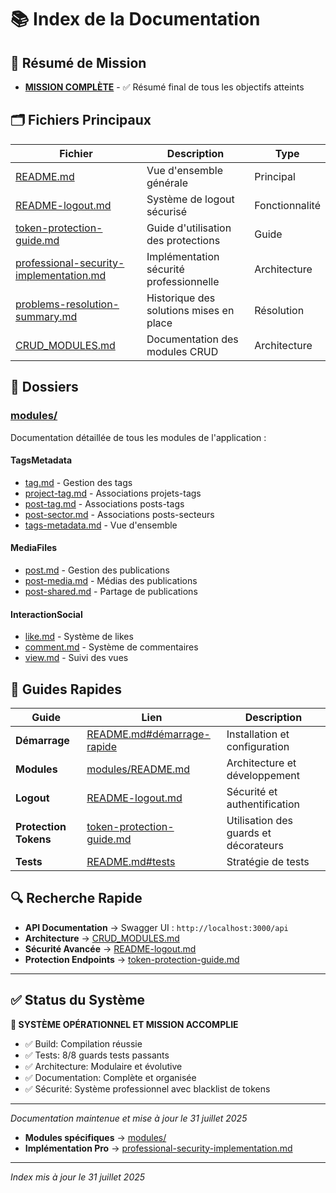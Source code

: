 # 📚 Index de la Documentation

## 🎯 Résumé de Mission
- **[MISSION COMPLÈTE](./MISSION-COMPLETE-SUMMARY.md)** - ✅ Résumé final de tous les objectifs atteints

## 🗂️ Fichiers Principaux

| Fichier | Description | Type |
|---------|-------------|------|
| [README.md](./README.md) | Vue d'ensemble générale | Principal |
| [README-logout.md](./README-logout.md) | Système de logout sécurisé | Fonctionnalité |
| [token-protection-guide.md](./token-protection-guide.md) | Guide d'utilisation des protections | Guide |
| [professional-security-implementation.md](./professional-security-implementation.md) | Implémentation sécurité professionnelle | Architecture |
| [problems-resolution-summary.md](./problems-resolution-summary.md) | Historique des solutions mises en place | Résolution |
| [CRUD_MODULES.md](./CRUD_MODULES.md) | Documentation des modules CRUD | Architecture |

## 📁 Dossiers

### [modules/](./modules/)
Documentation détaillée de tous les modules de l'application :

#### TagsMetadata
- [tag.md](./modules/tag.md) - Gestion des tags
- [project-tag.md](./modules/project-tag.md) - Associations projets-tags
- [post-tag.md](./modules/post-tag.md) - Associations posts-tags
- [post-sector.md](./modules/post-sector.md) - Associations posts-secteurs
- [tags-metadata.md](./modules/tags-metadata.md) - Vue d'ensemble

#### MediaFiles
- [post.md](./modules/post.md) - Gestion des publications
- [post-media.md](./modules/post-media.md) - Médias des publications
- [post-shared.md](./modules/post-shared.md) - Partage de publications

#### InteractionSocial
- [like.md](./modules/like.md) - Système de likes
- [comment.md](./modules/comment.md) - Système de commentaires
- [view.md](./modules/view.md) - Suivi des vues

## 🎯 Guides Rapides

| Guide | Lien | Description |
|-------|------|-------------|
| **Démarrage** | [README.md#démarrage-rapide](./README.md#-démarrage-rapide) | Installation et configuration |
| **Modules** | [modules/README.md](./modules/README.md) | Architecture et développement |
| **Logout** | [README-logout.md](./README-logout.md) | Sécurité et authentification |
| **Protection Tokens** | [token-protection-guide.md](./token-protection-guide.md) | Utilisation des guards et décorateurs |
| **Tests** | [README.md#tests](./README.md#-tests) | Stratégie de tests |

## 🔍 Recherche Rapide

- **API Documentation** → Swagger UI : `http://localhost:3000/api`
- **Architecture** → [CRUD_MODULES.md](./CRUD_MODULES.md)
- **Sécurité Avancée** → [README-logout.md](./README-logout.md)
- **Protection Endpoints** → [token-protection-guide.md](./token-protection-guide.md)

---

## ✅ Status du Système

**🎉 SYSTÈME OPÉRATIONNEL ET MISSION ACCOMPLIE**
- ✅ Build: Compilation réussie
- ✅ Tests: 8/8 guards tests passants
- ✅ Architecture: Modulaire et évolutive  
- ✅ Documentation: Complète et organisée
- ✅ Sécurité: Système professionnel avec blacklist de tokens

---

*Documentation maintenue et mise à jour le 31 juillet 2025*
- **Modules spécifiques** → [modules/](./modules/)
- **Implémentation Pro** → [professional-security-implementation.md](./professional-security-implementation.md)

---

*Index mis à jour le 31 juillet 2025*

